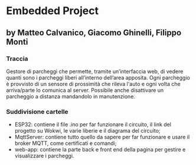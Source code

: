 # Embedded Project
## by Matteo Calvanico, Giacomo Ghinelli, Filippo Monti

### Traccia
Gestore di parcheggi che permette, tramite un’interfaccia web, di vedere quanti sono i parcheggi liberi all’interno dell’area apposita. Ogni parcheggio è provvisto di un sensore di prossimità che rileva l'auto e ogni volta che arriva/parte lo comunica al server.
Possibile anche disattivare un parcheggio a distanza mandandolo in manutenzione.

### Suddivisione cartelle
* ESP32: contiene il file .ino per far funzionare il circuito, il link del progetto su Wokwi, le varie liberie e il diagrama del circuito;
* MqttServer: contiene tutto quello da sapere per far funzionare e usare il broker MQTT, come certificati e comandi;
* web-app: contiene la parte back e front end della pagina per gestire e visualizzare i parcheggi.